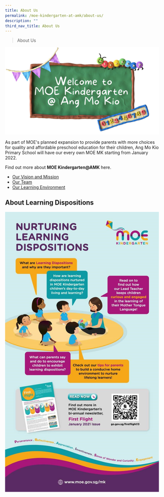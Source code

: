 ```yaml
---
title: About Us
permalink: /moe-kindergarten-at-amk/about-us/
description: ""
third_nav_title: About Us
---
```

>About Us

![](/images/MOE%20Kindergarten/Welcome%20to%20MK%202.jpg)

As part of MOE's planned expansion to provide parents with more choices for quality and affordable preschool education for their children, Ang Mo Kio Primary School will have our every own MOE MK starting from January 2022.   
  
Find out more about **MOE Kindergarten@AMK** here.  

*   [Our Vision and Mission](https://moe-angmokiopri-staging.netlify.app/moe-kindergarten-at-amk/about-us/our-vision-and-mission)
*   [Our Team](https://moe-angmokiopri-staging.netlify.app/moe-kindergarten-at-amk/about-us/our-team)
*   [Our Learning Environment](https://moe-angmokiopri-staging.netlify.app/moe-kindergarten-at-amk/about-us/our-learning-environment)

## About Learning Dispositions


![](/images/MOE%20Kindergarten/MOEK%20EDM.jpg)